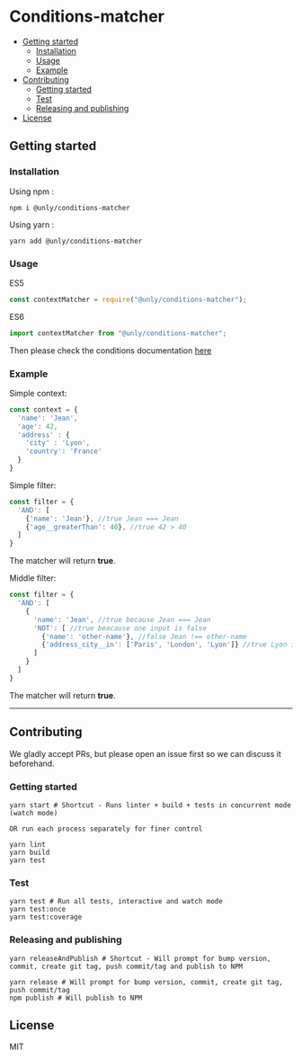 # Conditions-matcher

<!-- toc -->

- [Getting started](#getting-started)
  * [Installation](#installation)
  * [Usage](#usage)
  * [Example](#example)
- [Contributing](#contributing)
  * [Getting started](#getting-started-1)
  * [Test](#test)
  * [Releasing and publishing](#releasing-and-publishing)
- [License](#license)

<!-- tocstop -->

## Getting started

### Installation

Using npm :
```
npm i @unly/conditions-matcher
```
Using yarn :
```
yarn add @unly/conditions-matcher
```

### Usage
ES5
```js
const contextMatcher = require("@unly/conditions-matcher");
```

ES6
```js
import contextMatcher from "@unly/conditions-matcher";
```

Then please check the conditions documentation [here](./README-CONDITIONS.md)

### Example
Simple context:
```js
const context = {
  'name': 'Jean',
  'age': 42,
  'address' : {
    'city' : 'Lyon',
    'country': 'France'
  }
}
```

Simple filter:
```js
const filter = {
  'AND': [
    {'name': 'Jean'}, //true Jean === Jean
    {'age__greaterThan': 40}, //true 42 > 40
  ]
}
```

The matcher will return **true**.

Middle filter:
```js
const filter = {
  'AND': [
    {
      'name': 'Jean', //true because Jean === Jean
      'NOT': [ //true beacause one input is false
        {'name': 'other-name'}, //false Jean !== other-name
        {'address_city__in': ['Paris', 'London', 'Lyon']} //true Lyon is in cities array
      ]
    }
  ]
}
```

The matcher will return **true**.


---

## Contributing

We gladly accept PRs, but please open an issue first so we can discuss it beforehand.

### Getting started

```
yarn start # Shortcut - Runs linter + build + tests in concurrent mode (watch mode)

OR run each process separately for finer control

yarn lint
yarn build
yarn test
```

### Test

```
yarn test # Run all tests, interactive and watch mode
yarn test:once
yarn test:coverage
```

### Releasing and publishing

```
yarn releaseAndPublish # Shortcut - Will prompt for bump version, commit, create git tag, push commit/tag and publish to NPM

yarn release # Will prompt for bump version, commit, create git tag, push commit/tag
npm publish # Will publish to NPM
```

## License

MIT
